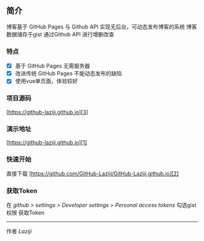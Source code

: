 ## 简介

博客基于 GitHub Pages 与 Github API 实现无后台，可动态发布博客的系统
博客数据储存于gist 通过Github API 进行增删改查

### 特点

- [x] 基于 GitHub Pages 无需服务器
- [x] 改进传统 GitHub Pages 不能动态发布的缺陷
- [x] 使用vue单页面，体验较好

### 项目源码
[https://github-laziji.github.io][3]

### 演示地址
[https://github-laziji.github.io][1]

### 快速开始
直接下载 [https://github.com/GitHub-Laziji/GitHub-Laziji.github.io][2]

### 获取Token

在 *github > settings > Developer settings > Personal access tokens*  勾选gist权限 获取Token


------


作者 *Laziji*



  [1]: https://github-laziji.github.io
  [2]: https://github.com/GitHub-Laziji/GitHub-Laziji.github.io
  [3]: https://github.com/GitHub-Laziji/blog-vue
